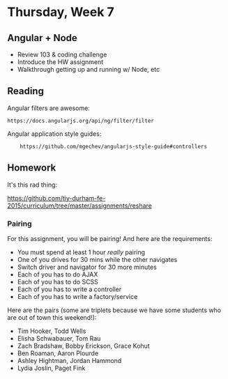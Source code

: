 # Thursday, Week 7

## Angular + Node

- Review 103 & coding challenge
- Introduce the HW assignment
- Walkthrough getting up and running w/ Node, etc

## Reading

Angular filters are awesome:

    https://docs.angularjs.org/api/ng/filter/filter

Angular application style guides:

		https://github.com/mgechev/angularjs-style-guide#controllers

## Homework

It's this rad thing:

https://github.com/tiy-durham-fe-2015/curriculum/tree/master/assignments/reshare

### Pairing

For this assignment, you will be pairing! And here are the requirements:

- You must spend at least 1 hour *really* pairing
- One of you drives for 30 mins while the other navigates
- Switch driver and navigator for 30 more minutes
- Each of you has to do AJAX
- Each of you has to do SCSS
- Each of you has to write a controller
- Each of you has to write a factory/service

Here are the pairs (some are triplets because we have some students
  who are out of town this weekend!):

- Tim Hooker, Todd Wells
- Elisha Schwabauer, Tom Rau
- Zach Bradshaw, Bobby Erickson, Grace Kohut
- Ben Roaman, Aaron Plourde
- Ashley Hightman, Jordan Hammond
- Lydia Joslin, Paget Fink
